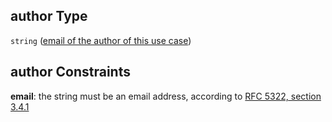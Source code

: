 ## author Type

`string` ([email of the author of this use case](btpsa-usecase-properties-name-of-the-service-properties-email-of-the-author-of-this-use-case.md))

## author Constraints

**email**: the string must be an email address, according to [RFC 5322, section 3.4.1](https://tools.ietf.org/html/rfc5322 "check the specification")
